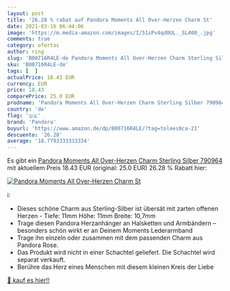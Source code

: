 ```yaml
---
layout: post
title: '26.28 % rabat auf Pandora Moments All Over-Herzen Charm St'
date: 2021-03-16 06:44:06
image: 'https://m.media-amazon.com/images/I/51sPv4qd0UL._SL400_.jpg'
comments: true
category: ofertas
author: ring
slug: 'B00716R4LE-de Pandora Moments All Over-Herzen Charm Sterling Silber 790964'
sku: 'B00716R4LE-de'
tags: [  ]
actualPrice: 18.43 EUR
currency: EUR
price: 18.43
comparePrice: 25.0 EUR
prodname: 'Pandora Moments All Over-Herzen Charm Sterling Silber 790964'
country: 'de'
flag: '🇩🇪'
brand: 'Pandora'
buyurl: 'https://www.amazon.de/dp/B00716R4LE/?tag=tolees0ca-21'
descuento: '26.28'
average: '18.7793333333334'
---
```


Es gibt ein [Pandora Moments All Over-Herzen Charm Sterling Silber 790964](https://www.amazon.de/dp/B00716R4LE/?tag=tolees0ca-21) mit aktuellem Preis 18.43 EUR (original: 25.0 EUR) 26.28 % Rabatt hier:

[![Pandora Moments All Over-Herzen Charm St](https://m.media-amazon.com/images/I/51sPv4qd0UL._SL400_.jpg)](https://www.amazon.de/dp/B00716R4LE/?tag=tolees0ca-21)

ℹ️:

- Dieses schöne Charm aus Sterling-Silber ist übersät mit zarten offenen Herzen - Tiefe: 11mm Höhe: 11mm Breite: 10,7mm
- Trage diesen Pandora Herzanhänger an Halsketten und Armbändern – besonders schön wirkt er an Deinem Moments Lederarmband
- Trage ihn einzeln oder zusammen mit dem passenden Charm aus Pandora Rose.
- Das Produkt wird nicht in einer Schachtel geliefert. Die Schachtel wird separat verkauft.
- Berühre das Herz eines Menschen mit diesem kleinen Kreis der Liebe

[🛒 kauf es hier!!](https://www.amazon.de/dp/B00716R4LE/?tag=tolees0ca-21)
